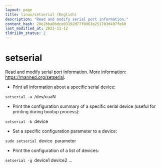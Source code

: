 ```yaml
---
layout: page
title: linux/setserial (English)
description: "Read and modify serial port information."
content_hash: 20e2bba0bdce03192d77f0963e251703d497fe60
last_modified_at: 2023-11-12
tldri18n_status: 2
---
```

# setserial

Read and modify serial port information.
More information: <https://manned.org/setserial>.

- Print all information about a specific serial device:

`setserial -a `<span class="tldr-var badge badge-pill bg-dark-lm bg-white-dm text-white-lm text-dark-dm font-weight-bold">/dev/cuaN</span>

- Print the configuration summary of a specific serial device (useful for printing during bootup process):

`setserial -b `<span class="tldr-var badge badge-pill bg-dark-lm bg-white-dm text-white-lm text-dark-dm font-weight-bold">device</span>

- Set a specific configuration parameter to a device:

`sudo setserial `<span class="tldr-var badge badge-pill bg-dark-lm bg-white-dm text-white-lm text-dark-dm font-weight-bold">device</span>` `<span class="tldr-var badge badge-pill bg-dark-lm bg-white-dm text-white-lm text-dark-dm font-weight-bold">parameter</span>

- Print the configuration of a list of devices:

`setserial -g `<span class="tldr-var badge badge-pill bg-dark-lm bg-white-dm text-white-lm text-dark-dm font-weight-bold">device1 device2 ...</span>
